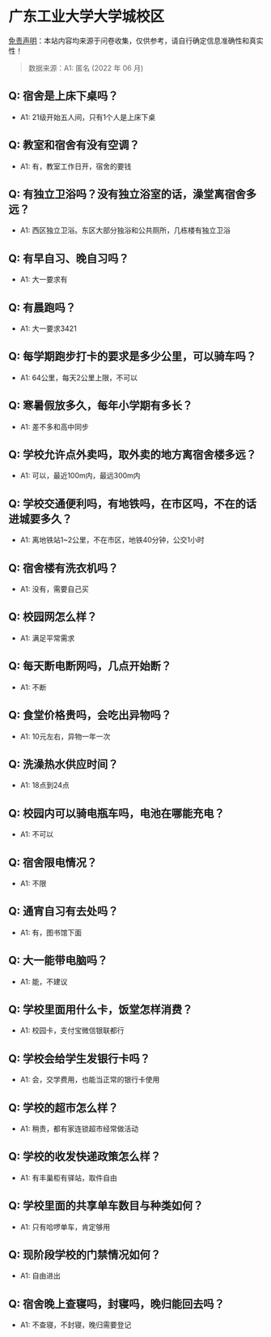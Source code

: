 # 广东工业大学大学城校区

[免责声明](https://colleges.chat/#_3)：本站内容均来源于问卷收集，仅供参考，请自行确定信息准确性和真实性！

> 数据来源：A1: 匿名 (2022 年 06 月)

## Q: 宿舍是上床下桌吗？

- A1: 21级开始五人间，只有1个人是上床下桌

## Q: 教室和宿舍有没有空调？

- A1: 有，教室工作日开，宿舍的要钱

## Q: 有独立卫浴吗？没有独立浴室的话，澡堂离宿舍多远？

- A1: 西区独立卫浴。东区大部分独浴和公共厕所，几栋楼有独立卫浴

## Q: 有早自习、晚自习吗？

- A1: 大一要求有

## Q: 有晨跑吗？

- A1: 大一要求3421

## Q: 每学期跑步打卡的要求是多少公里，可以骑车吗？

- A1: 64公里，每天2公里上限，不可以

## Q: 寒暑假放多久，每年小学期有多长？

- A1: 差不多和高中同步

## Q: 学校允许点外卖吗，取外卖的地方离宿舍楼多远？

- A1: 可以，最近100m内，最远300m内

## Q: 学校交通便利吗，有地铁吗，在市区吗，不在的话进城要多久？

- A1: 离地铁站1\~2公里，不在市区，地铁40分钟，公交1小时

## Q: 宿舍楼有洗衣机吗？

- A1: 没有，需要自己买

## Q: 校园网怎么样？

- A1: 满足平常需求

## Q: 每天断电断网吗，几点开始断？

- A1: 不断

## Q: 食堂价格贵吗，会吃出异物吗？

- A1: 10元左右，异物一年一次

## Q: 洗澡热水供应时间？

- A1: 18点到24点

## Q: 校园内可以骑电瓶车吗，电池在哪能充电？

- A1: 不可以

## Q: 宿舍限电情况？

- A1: 不限

## Q: 通宵自习有去处吗？

- A1: 有，图书馆下面

## Q: 大一能带电脑吗？

- A1: 能，不建议

## Q: 学校里面用什么卡，饭堂怎样消费？

- A1: 校园卡，支付宝微信银联都行

## Q: 学校会给学生发银行卡吗？

- A1: 会，交学费用，也能当正常的银行卡使用

## Q: 学校的超市怎么样？

- A1: 稍贵，都有家连锁超市经常做活动

## Q: 学校的收发快递政策怎么样？

- A1: 有丰巢柜有驿站，取件自由

## Q: 学校里面的共享单车数目与种类如何？

- A1: 只有哈啰单车，肯定够用

## Q: 现阶段学校的门禁情况如何？

- A1: 自由进出

## Q: 宿舍晚上查寝吗，封寝吗，晚归能回去吗？

- A1: 不查寝，不封寝，晚归需要登记

